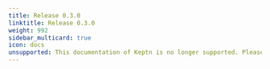 ```yaml
---
title: Release 0.3.0
linktitle: Release 0.3.0
weight: 992
sidebar_multicard: true
icon: docs
unsupported: This documentation of Keptn is no longer supported. Please upgrade your Keptn to a newer release.
---
```

